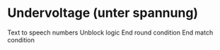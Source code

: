 # Undervoltage (unter spannung)

Text to speech numbers
Unblock logic
End round condition
End match condition